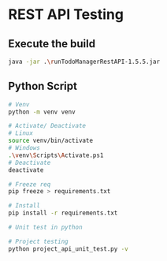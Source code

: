 # REST API Testing

## Execute the build
```bash
java -jar .\runTodoManagerRestAPI-1.5.5.jar
```

## Python Script
```bash
# Venv
python -m venv venv

# Activate/ Deactivate
# Linux
source venv/bin/activate
# Windows
.\venv\Scripts\Activate.ps1       
# Deactivate
deactivate

# Freeze req
pip freeze > requirements.txt

# Install
pip install -r requirements.txt

# Unit test in python

# Project testing
python project_api_unit_test.py -v
```